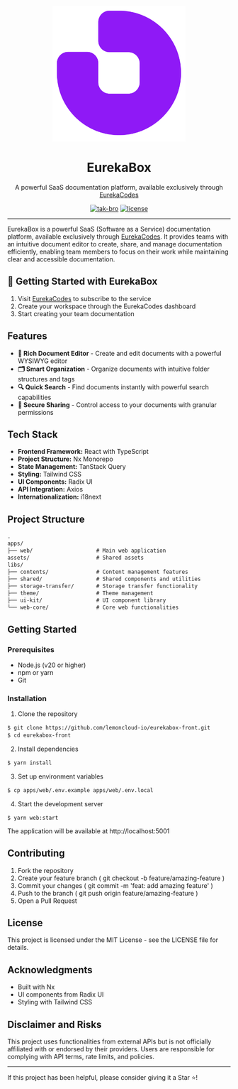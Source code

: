 <div align="center">
  <div>
    <img src="https://github.com/lemoncloud-io/eurekabox-front/blob/main/assets/src/logo/box-purple-symbol.png?raw=true" width="300" alt="EurekaBox"/>
    <h1 align="center">EurekaBox</h1>
  </div>
  <p>
    A powerful SaaS documentation platform, available exclusively through <a href="https://eureka.codes/" target="_blank">EurekaCodes</a>
  </p>
</div>

<div align="center" markdown="1">

[![tak-bro](https://img.shields.io/badge/by-lemoncloud--io-ED6F31?logo=github)](https://github.com/lemoncloud-io)
[![license](https://img.shields.io/badge/license-MIT-211A4C.svg?logo=data:image/svg+xml;base64,PHN2ZyB4bWxucz0iaHR0cDovL3d3dy53My5vcmcvMjAwMC9zdmciIGZpbGw9Im5vbmUiIHN0cm9rZT0iI0ZGRiIgdmlld0JveD0iMCAwIDI0IDI0Ij48cGF0aCBzdHJva2UtbGluZWNhcD0icm91bmQiIHN0cm9rZS1saW5lam9pbj0icm91bmQiIHN0cm9rZS13aWR0aD0iMiIgZD0ibTMgNiAzIDFtMCAwLTMgOWE1IDUgMCAwIDAgNi4wMDEgME02IDdsMyA5TTYgN2w2LTJtNiAyIDMtMW0tMyAxLTMgOWE1IDUgMCAwIDAgNi4wMDEgME0xOCA3bDMgOW0tMy05LTYtMm0wLTJ2Mm0wIDE2VjVtMCAxNkg5bTMgMGgzIi8+PC9zdmc+)](https://github.com/lemoncloud-io/eureka-box/blob/main/LICENSE)

</div>

---

EurekaBox is a powerful SaaS (Software as a Service) documentation platform, available exclusively through [EurekaCodes](https://eureka.codes/). It provides teams with an intuitive document editor to create, share, and manage documentation efficiently, enabling team members to focus on their work while maintaining clear and accessible documentation.

## 🌟 Getting Started with EurekaBox

1. Visit [EurekaCodes](https://eureka.codes/) to subscribe to the service
2. Create your workspace through the EurekaCodes dashboard
3. Start creating your team documentation

## Features

-   **📝 Rich Document Editor** - Create and edit documents with a powerful WYSIWYG editor
-   **🗂 Smart Organization** - Organize documents with intuitive folder structures and tags
-   **🔍 Quick Search** - Find documents instantly with powerful search capabilities
-   **🔐 Secure Sharing** - Control access to your documents with granular permissions

## Tech Stack

-   **Frontend Framework:** React with TypeScript
-   **Project Structure:** Nx Monorepo
-   **State Management:** TanStack Query
-   **Styling:** Tailwind CSS
-   **UI Components:** Radix UI
-   **API Integration:** Axios
-   **Internationalization:** i18next

## Project Structure

    .
    apps/
    ├── web/                    # Main web application
    assets/                     # Shared assets
    libs/
    ├── contents/               # Content management features
    ├── shared/                 # Shared components and utilities
    ├── storage-transfer/       # Storage transfer functionality
    ├── theme/                  # Theme management
    ├── ui-kit/                 # UI component library
    └── web-core/               # Core web functionalities

## Getting Started

### Prerequisites

-   Node.js (v20 or higher)
-   npm or yarn
-   Git

### Installation

1. Clone the repository

```bash
$ git clone https://github.com/lemoncloud-io/eurekabox-front.git
$ cd eurekabox-front
```

2. Install dependencies

```bash
$ yarn install
```

3. Set up environment variables

```bash
$ cp apps/web/.env.example apps/web/.env.local
```

4. Start the development server

```
$ yarn web:start
```

The application will be available at http://localhost:5001

## Contributing

1. Fork the repository
2. Create your feature branch ( git checkout -b feature/amazing-feature )
3. Commit your changes ( git commit -m 'feat: add amazing feature' )
4. Push to the branch ( git push origin feature/amazing-feature )
5. Open a Pull Request

## License

This project is licensed under the MIT License - see the LICENSE file for details.

## Acknowledgments

-   Built with Nx
-   UI components from Radix UI
-   Styling with Tailwind CSS

## Disclaimer and Risks

This project uses functionalities from external APIs but is not officially affiliated with or endorsed by their providers. Users are responsible for complying with API terms, rate limits, and policies.

---

If this project has been helpful, please consider giving it a Star ⭐️!
